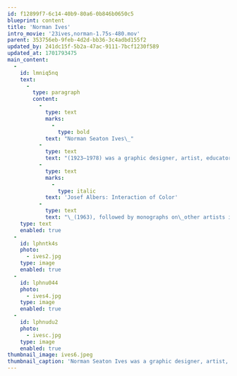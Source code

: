 ```yaml
---
id: f12899f7-6c14-40b9-80a6-0b846b0650c5
blueprint: content
title: 'Norman Ives'
intro_movie: '23ives,norman-1.75s-480.mov'
parent: 353756eb-9feb-4d2d-bb36-3c4adbd155f2
updated_by: 241dc15f-5b2a-47ac-9111-7bcf1230f589
updated_at: 1701793475
main_content:
  -
    id: lmniq5nq
    text:
      -
        type: paragraph
        content:
          -
            type: text
            marks:
              -
                type: bold
            text: "Norman Seaton Ives\_"
          -
            type: text
            text: "(1923—1978) was a graphic designer, artist, educator, and publisher of monographs and art portfolios. He was married to\_Constance Taffinder, and they had four sons. He attended Wesleyan University (1950); then Yale University (1952) where he studied under Joseph Albers. After graduating from Yale, he joined the faculty at the Yale University School of Art and became professor of graphic design at Yale in 1974. He was a visiting professor at the Royal College of Art in London, the University of Hawaii, and RISD. In 1958 he and his colleague Sewell Sillman founded Ives-Sillman. They first published\_"
          -
            type: text
            marks:
              -
                type: italic
            text: 'Josef Albers: Interaction of Color'
          -
            type: text
            text: "\_(1963), followed by monographs on\_other artists including Walker Evans, Roy Lichtenstein, Ad Reinhardt, and Jean Dubuffet. His work can be found in many public art and museum collections.\_"
    type: text
    enabled: true
  -
    id: lphntk4s
    photo:
      - ives2.jpg
    type: image
    enabled: true
  -
    id: lphnu044
    photo:
      - ives4.jpg
    type: image
    enabled: true
  -
    id: lphnudu2
    photo:
      - ivesc.jpg
    type: image
    enabled: true
thumbnail_image: ives6.jpeg
thumbnail_caption: 'Norman Seaton Ives was a graphic designer, artist, educator, and publisher of monographs and art portfolios. He attended Wesleyan University (1950); then Yale University (1952) where he studied under Joseph Albers. After graduating from Yale, he joined the faculty at the Yale University School of Art and became professor of graphic design at Yale in 1974. He especially enjoyed the use of type and letters to experiment with.'
---
```

